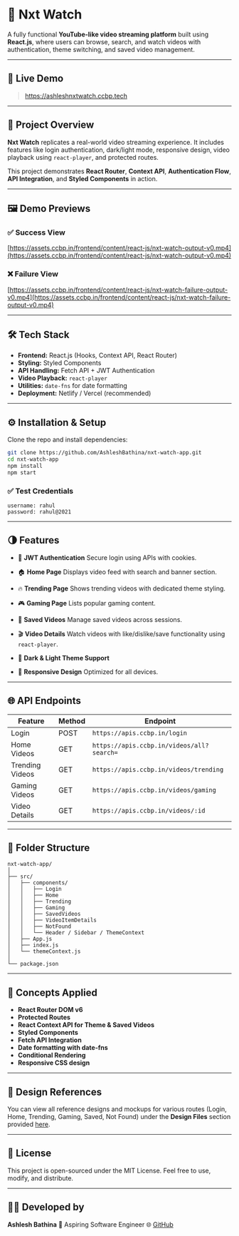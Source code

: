 # 🎥 Nxt Watch

A fully functional **YouTube-like video streaming platform** built using **React.js**, where users can browse, search, and watch videos with authentication, theme switching, and saved video management.

---

## 🚀 Live Demo

> https://ashleshnxtwatch.ccbp.tech

---

## 🧠 Project Overview

**Nxt Watch** replicates a real-world video streaming experience. It includes features like login authentication, dark/light mode, responsive design, video playback using `react-player`, and protected routes.

This project demonstrates **React Router**, **Context API**, **Authentication Flow**, **API Integration**, and **Styled Components** in action.

---

## 🖼️ Demo Previews

### ✅ Success View

[https://assets.ccbp.in/frontend/content/react-js/nxt-watch-output-v0.mp4](https://assets.ccbp.in/frontend/content/react-js/nxt-watch-output-v0.mp4)

### ❌ Failure View

[https://assets.ccbp.in/frontend/content/react-js/nxt-watch-failure-output-v0.mp4](https://assets.ccbp.in/frontend/content/react-js/nxt-watch-failure-output-v0.mp4)

---

## 🛠️ Tech Stack

* **Frontend:** React.js (Hooks, Context API, React Router)
* **Styling:** Styled Components
* **API Handling:** Fetch API + JWT Authentication
* **Video Playback:** `react-player`
* **Utilities:** `date-fns` for date formatting
* **Deployment:** Netlify / Vercel (recommended)

---

## ⚙️ Installation & Setup

Clone the repo and install dependencies:

```bash
git clone https://github.com/AshleshBathina/nxt-watch-app.git
cd nxt-watch-app
npm install
npm start
```

### ✅ Test Credentials

```
username: rahul
password: rahul@2021
```

---

## 🌗 Features

* 🔐 **JWT Authentication**
  Secure login using APIs with cookies.

* 🏠 **Home Page**
  Displays video feed with search and banner section.

* 🔥 **Trending Page**
  Shows trending videos with dedicated theme styling.

* 🎮 **Gaming Page**
  Lists popular gaming content.

* 💾 **Saved Videos**
  Manage saved videos across sessions.

* 🎬 **Video Details**
  Watch videos with like/dislike/save functionality using `react-player`.

* 🌙 **Dark & Light Theme Support**

* 📱 **Responsive Design**
  Optimized for all devices.

---

## 🌐 API Endpoints

| Feature         | Method | Endpoint                                  |
| --------------- | ------ | ----------------------------------------- |
| Login           | POST   | `https://apis.ccbp.in/login`              |
| Home Videos     | GET    | `https://apis.ccbp.in/videos/all?search=` |
| Trending Videos | GET    | `https://apis.ccbp.in/videos/trending`    |
| Gaming Videos   | GET    | `https://apis.ccbp.in/videos/gaming`      |
| Video Details   | GET    | `https://apis.ccbp.in/videos/:id`         |

---

## 🧩 Folder Structure

```
nxt-watch-app/
│
├── src/
│   ├── components/
│   │   ├── Login
│   │   ├── Home
│   │   ├── Trending
│   │   ├── Gaming
│   │   ├── SavedVideos
│   │   ├── VideoItemDetails
│   │   ├── NotFound
│   │   └── Header / Sidebar / ThemeContext
│   ├── App.js
│   ├── index.js
│   └── themeContext.js
│
└── package.json
```

---

## 🧠 Concepts Applied

* **React Router DOM v6**
* **Protected Routes**
* **React Context API for Theme & Saved Videos**
* **Styled Components**
* **Fetch API Integration**
* **Date formatting with date-fns**
* **Conditional Rendering**
* **Responsive CSS design**

---

## 📸 Design References

You can view all reference designs and mockups for various routes (Login, Home, Trending, Gaming, Saved, Not Found) under the **Design Files** section provided [here](https://assets.ccbp.in/frontend/content/react-js/nxt-watch-login-sm-outputs.png).

---

## 🧾 License

This project is open-sourced under the MIT License.
Feel free to use, modify, and distribute.

---

## 👨‍💻 Developed by

**Ashlesh Bathina**
💼 Aspiring Software Engineer
🌐 [GitHub](https://github.com/AshleshBathina)
